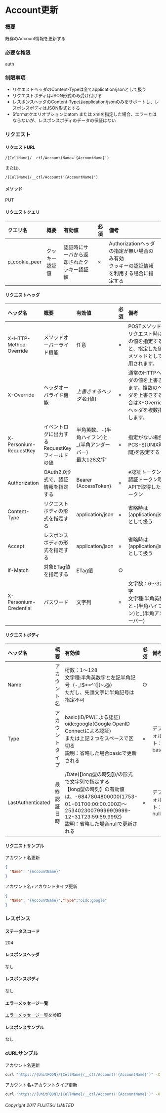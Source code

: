 # Account更新
### 概要
既存のAccount情報を更新する

### 必要な権限
auth

### 制限事項
* リクエストヘッダのContent-Typeは全てapplication/jsonとして扱う
* リクエストボディはJSON形式のみ受け付ける
* レスポンスヘッダのContent-Typeはapplication/jsonのみをサポートし、レスポンスボディはJSON形式とする
* $formatクエリオプションにatom または xmlを指定した場合、エラーとはならないが、レスポンスボディのデータの保証はない


### リクエスト
#### リクエストURL
```
/{CellName}/__ctl/Account(Name='{AccountName}')
```
または、
```
/{CellName}/__ctl/Account('{AccountName}')
```
#### メソッド
PUT

#### リクエストクエリ

|クエリ名|概要|有効値|必須|備考|
|:--|:--|:--|:--|:--|
|p_cookie_peer|クッキー認証値|認証時にサーバから返却されたクッキー認証値|×|Authorizationヘッダの指定が無い場合のみ有効<br>クッキーの認証情報を利用する場合に指定する|
#### リクエストヘッダ

|ヘッダ名|概要|有効値|必須|備考|
|:--|:--|:--|:--|:--|
|X-HTTP-Method-Override|メソッドオーバーライド機能|任意|×|POSTメソッドでリクエスト時にこの値を指定すると、指定した値がメソッドとして使用されます。|
|X-Override|ヘッダオーバライド機能|${上書きするヘッダ名}:${値}|×|通常のHTTPヘッダの値を上書きします。複数のヘッダを上書きする場合はX-Overrideヘッダを複数指定します。|
|X-Personium-RequestKey|イベントログに出力するRequestKeyフィールドの値|半角英数、-(半角ハイフン)と_(半角アンダーバー)<br>最大128文字|×|指定がない場合、PCS-${UNIX時間}を設定する|
|Authorization|OAuth2.0形式で、認証情報を指定する|Bearer {AccessToken}|×|※認証トークンは認証トークン取得APIで取得したトークン|
|Content-Type|リクエストボディの形式を指定する|application/json|×|省略時は[application/json]として扱う|
|Accept|レスポンスボディの形式を指定する|application/json|×|省略時は[application/json]として扱う|
|If-Match|対象ETag値を指定する|ETag値|○||
|X-Personium-Credential|パスワード|文字列|×|文字数：6&#65374;32文字<br>文字種:半角英数字と-(半角ハイフン)と_(半角アンダーバー)|
#### リクエストボディ

|ヘッダ名|概要|有効値|必須|備考|
|:--|:--|:--|:--|:--|
|Name|アカウント名|桁数：1&#65374;128<br>文字種:半角英数字と左記半角記号（-_!$*=^`{&#124;}~.@）<br>ただし、先頭文字に半角記号は指定不可|○||
|Type|アカウントタイプ|basic(ID/PWによる認証)<br>oidc:google(Google OpenID Connectによる認証)<br>または上記２つをスペースで区切る<br>説明：省略した場合basicで更新される|×|デフォルト：basic|
|LastAuthenticated|最終認証日時|/Date(【long型の時刻】)/の形式で文字列で指定する<br>【long型の時刻】の有効値は、-6847804800000(1753-01-01T00:00:00.000Z)&#65374;253402300799999(9999-12-31T23:59:59.999Z)<br>説明：省略した場合nullで更新される|×|デフォルト：null|
#### リクエストサンプル
アカウント名更新
```JSON
{
  "Name": "{AccountName}"
}
```
アカウント名+アカウントタイプ更新
```JSON
{
  "Name": "{AccountName}","Type":"oidc:google"
}
```

### レスポンス
#### ステータスコード
204

#### レスポンスヘッダ
なし

#### レスポンスボディ
なし

#### エラーメッセージ一覧
[エラーメッセージ一覧](004_Error_Messages.html)を参照

#### レスポンスサンプル
なし

### cURLサンプル
アカウント名更新
```sh
curl "https://{UnitFQDN}/{CellName}/__ctl/Account('{AccountName}')" -X PUT -i -H 'If-Match: *' -H 'X-Personium-Credential:password' -H 'Authorization: Bearer {AccessToken}' -H 'Accept: application/json' -d '{"Name":"{AccountName}"}'
```
アカウント名+アカウントタイプ更新
```sh
curl "https://{UnitFQDN}/{CellName}/__ctl/Account('{AccountName}')" -X PUT -i -H 'If-Match: *' -H 'X-Personium-Credential:password' -H 'Authorization: Bearer {AccessToken}' -H 'Accept: application/json' -d '{"Name":"{AccountName}","Type":"oidc:google"}'
```


###### Copyright 2017 FUJITSU LIMITED
